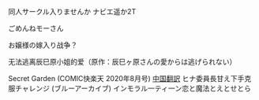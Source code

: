 
同人サークル入りませんか  ナビエ遥か2T



ごめんねモーさん

お嬢様の嫁入り战争？

无法逃离辰巳原小姐的爱（原作：辰巳ヶ原さんの愛からは逃げられない）

Secret Garden (COMIC快楽天 2020年8月号) [中国翻訳](27P)
ヒナ委員長甘え下手克服チャレンジ (ブルーアーカイブ)
インモラル一ティ一ン​
恋と魔法とえとせとら